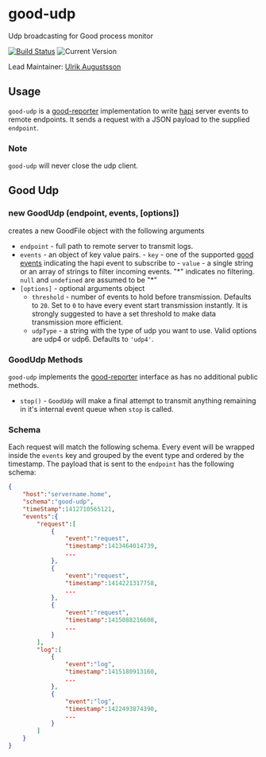 # good-udp

Udp broadcasting for Good process monitor

[![Build Status](https://travis-ci.org/hapijs/good-udp.svg?branch=master)](https://travis-ci.org/hapijs/good-udp) ![Current Version](https://img.shields.io/npm/v/good-udp.svg)

Lead Maintainer: [Ulrik Augustsson](https://github.com/ulrikaugustsson)

## Usage

`good-udp` is a [good-reporter](https://github.com/hapijs/good-reporter) implementation to write [hapi](http://hapijs.com/) server events to remote endpoints. It sends a request with a JSON payload to the supplied `endpoint`.

### Note
`good-udp` will never close the udp client.

## Good Udp
### new GoodUdp (endpoint, events, [options])

creates a new GoodFile object with the following arguments
- `endpoint` - full path to remote server to transmit logs.
- `events` - an object of key value pairs.
		- `key` - one of the supported [good events](https://github.com/hapijs/good) indicating the hapi event to subscribe to
		- `value` - a single string or an array of strings to filter incoming events. "\*" indicates no filtering. `null` and `undefined` are assumed to be "\*"
- `[options]` - optional arguments object
	- `threshold` - number of events to hold before transmission. Defaults to `20`. Set to `0` to have every event start transmission instantly. It is strongly suggested to have a set threshold to make data transmission more efficient.
	- `udpType` - a string with the type of udp you want to use. Valid options are udp4 or udp6. Defaults to `'udp4'`.

### GoodUdp Methods
`good-udp` implements the [good-reporter](https://github.com/hapijs/good-reporter) interface as has no additional public methods.

- `stop()` - `GoodUdp` will make a final attempt to transmit anything remaining in it's internal event queue when `stop` is called.

### Schema
Each request will match the following schema. Every event will be wrapped inside the `events` key and grouped by the event type and ordered by the timestamp. The payload that is sent to the `endpoint` has the following schema:

```json
{
	"host":"servername.home",
	"schema":"good-udp",
	"timeStamp":1412710565121,
	"events":{
		"request":[
			{
				"event":"request",
				"timestamp":1413464014739,
				...
			},
			{
				"event":"request",
				"timestamp":1414221317758,
				...
			},
			{
				"event":"request",
				"timestamp":1415088216608,
				...
			}
		],
		"log":[
			{
				"event":"log",
				"timestamp":1415180913160,
				...
			},
			{
				"event":"log",
				"timestamp":1422493874390,
				...
			}
		]
	}
}
```
